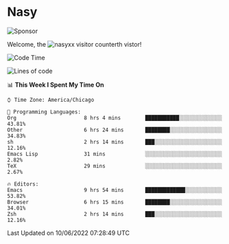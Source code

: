 # Nasy

<!--
<p align="center">
<img height="200" src="https://github-readme-stats.vercel.app/api?username=nasyxx&count_private=true&show_icons=true&theme=dracula&include_all_commits=true"/>
<img height="200" src="https://github-readme-stats.vercel.app/api/top-langs/?username=nasyxx&theme=dracula&hide=html,jupyter+notebook&count_private=true&show_icons=true"/>
</p>

  
----------------
-->

![Sponsor](https://img.shields.io/static/v1.svg?label=Sponsor&message=%E2%9D%A4&logo=GitHub&style=flat&color=pink)
 
Welcome, the ![nasyxx visitor counter](https://count.getloli.com/get/@nasyxx?theme=rule34)th vistor!
 
<!--START_SECTION:waka-->
![Code Time](http://img.shields.io/badge/Code%20Time-2%2C473%20hrs%2051%20mins-blue)

![Lines of code](https://img.shields.io/badge/From%20Hello%20World%20I%27ve%20Written-5%20Million%20lines%20of%20code-blue)

📊 **This Week I Spent My Time On** 

```text
⌚︎ Time Zone: America/Chicago

💬 Programming Languages: 
Org                      8 hrs 4 mins        ███████████░░░░░░░░░░░░░░   43.81% 
Other                    6 hrs 24 mins       ████████░░░░░░░░░░░░░░░░░   34.83% 
sh                       2 hrs 14 mins       ███░░░░░░░░░░░░░░░░░░░░░░   12.16% 
Emacs Lisp               31 mins             ░░░░░░░░░░░░░░░░░░░░░░░░░   2.82% 
TeX                      29 mins             ░░░░░░░░░░░░░░░░░░░░░░░░░   2.67%

🔥 Editors: 
Emacs                    9 hrs 54 mins       █████████████░░░░░░░░░░░░   53.82% 
Browser                  6 hrs 15 mins       ████████░░░░░░░░░░░░░░░░░   34.01% 
Zsh                      2 hrs 14 mins       ███░░░░░░░░░░░░░░░░░░░░░░   12.16%

```


 Last Updated on 10/06/2022 07:28:49 UTC
<!--END_SECTION:waka-->

<!-- ![visitors](https://visitor-badge.laobi.icu/badge?page_id=nasyxx.nasyxx) -->
